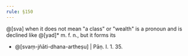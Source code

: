 ```yaml
---
rule: §150
---
```


@[sva] when it does not mean "a class" or "wealth" is a pronoun and is declined like @[yad]* m. f. n., but it forms its

- @[svaṃ-jñāti-dhana-artheṣu] | Pāṇ. I. 1. 35.